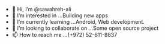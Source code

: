 - 👋 Hi, I’m @sawahreh-ali
- 👀 I’m interested in ...Building new apps
- 🌱 I’m currently learning ...Android, Web development.
- 💞️ I’m looking to collaborate on ...Some open source project
- 📫 How to reach me ...(+972) 52-611-8837

<!---
sawahreh-ali/sawahreh-ali is a ✨ special ✨ repository because its `README.md` (this file) appears on your GitHub profile.
You can click the Preview link to take a look at your changes.
--->
